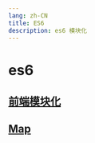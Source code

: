 ```yaml
---
lang: zh-CN
title: ES6
description: es6 模块化
---
```

# es6
## [前端模块化](./module/README.md)
## [Map](./map//README.md)
